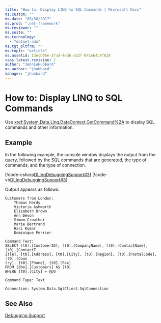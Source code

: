 ```yaml
---
title: "How to: Display LINQ to SQL Commands | Microsoft Docs"
ms.custom: ""
ms.date: "03/30/2017"
ms.prod: ".net-framework"
ms.reviewer: ""
ms.suite: ""
ms.technology: 
  - "dotnet-ado"
ms.tgt_pltfrm: ""
ms.topic: "article"
ms.assetid: 1decb05e-37ad-4ed6-ab2f-071eb4c4f628
caps.latest.revision: 2
author: "JennieHubbard"
ms.author: "jhubbard"
manager: "jhubbard"
---
```

# How to: Display LINQ to SQL Commands
Use <xref:System.Data.Linq.DataContext.GetCommand%2A> to display SQL commands and other information.  
  
## Example  
 In the following example, the console window displays the output from the query, followed by the SQL commands that are generated, the type of commands, and the type of connection.  
  
 [!code-csharp[DLinqDebuggingSupport#3](../../../../../../samples/snippets/csharp/VS_Snippets_Data/DLinqDebuggingSupport/cs/Program.cs#3)]
 [!code-vb[DLinqDebuggingSupport#3](../../../../../../samples/snippets/visualbasic/VS_Snippets_Data/DLinqDebuggingSupport/vb/Module1.vb#3)]  
  
 Output appears as follows:  
  
```  
Customers from London:  
    Thomas Hardy  
    Victoria Ashworth  
    Elizabeth Brown  
    Ann Devon  
    Simon Crowther  
    Marie Bertrand  
    Hari Kumar  
    Dominique Perrier  
```  
  
```  
Command Text:  
SELECT [t0].[CustomerID], [t0].[CompanyName], [t0].[ContactName], [t0].[ContactT  
itle], [t0].[Address], [t0].[City], [t0].[Region], [t0].[PostalCode], [t0].[Coun  
try], [t0].[Phone], [t0].[Fax]  
FROM [dbo].[Customers] AS [t0]  
WHERE [t0].[City] = @p0  
  
Command Type: Text  
  
Connection: System.Data.SqlClient.SqlConnection  
```  
  
## See Also  
 [Debugging Support](../../../../../../docs/framework/data/adonet/sql/linq/debugging-support.md)
